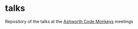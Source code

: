 # talks
Repository of the talks at the [Ashworth Code Monkeys](https://groups.google.com/forum/#!forum/ashworth-code-monkeys) meetings
